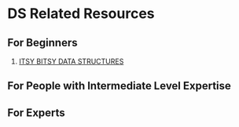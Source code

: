 # DS Related Resources

## For Beginners

1.  [ITSY BITSY DATA STRUCTURES](https://github.com/jamiebuilds/itsy-bitsy-data-structures)

## For People with Intermediate Level Expertise


## For Experts
